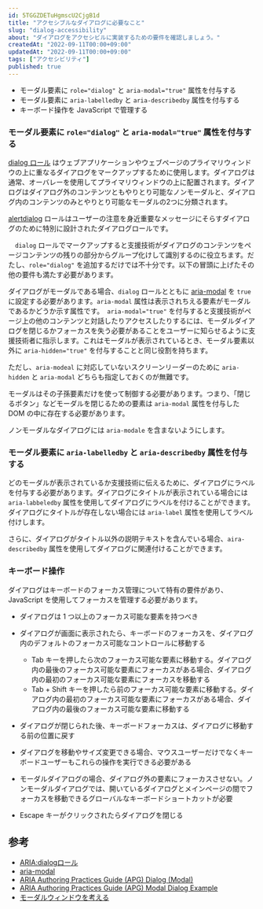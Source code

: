 ```yaml
---
id: 5TGGZDETuHgmscU2CjgB1d
title: "アクセシブルなダイアログに必要なこと"
slug: "dialog-accessibility"
about: "ダイアログをアクセシビルに実装するための要件を確認しましょう。"
createdAt: "2022-09-11T00:00+09:00"
updatedAt: "2022-09-11T00:00+09:00"
tags: ["アクセシビリティ"]
published: true
---
```

- モーダル要素に `role="dialog"` と `aria-modal="true"` 属性を付与する
- モーダル要素に `aria-labelledby` と `aria-describedby` 属性を付与する
- キーボード操作を JavaScript で管理する

### モーダル要素に `role="dialog"` と `aria-modal="true"` 属性を付与する

[dialog ロール](https://www.w3.org/TR/2009/WD-wai-aria-20091215/roles#dialog) はウェブアプリケーションやウェブページのプライマリウィンドウの上に重なるダイアログをマークアップするために使用します。ダイアログは通常、オーバレーを使用してプライマリウィンドウの上に配置されます。ダイアログはダイアログ外のコンテンツともやりとり可能なノンモーダルと、ダイアログ内のコンテンツのみとやりとり可能なモーダルの2つに分類されます。

[alertdialog](https://w3c.github.io/aria/#alertdialog) ロールはユーザーの注意を身近重要なメッセージにそらすダイアログのために特別に設計されたダイアログロールです。

　`dialog` ロールでマークアップすると支援技術がダイアログのコンテンツをページコンテンツの残りの部分からグループ化けして識別するのに役立ちます。だたし、`role="dialog"` を追加するだけでは不十分です。以下の冒頭に上げたその他の要件も満たす必要があります。

ダイアログがモーダルである場合、`dialog` ロールとともに [aria-modal](https://www.w3.org/WAI/ARIA/apg/patterns/dialogmodal/) を `true` に設定する必要があります。`aria-modal` 属性は表示されちえる要素がモーダルであるかどうか示す属性です。　`aria-modal="true"` を付与すると支援技術がページ上の他のコンテンツと対話したりアクセスしたりするには、モーダルダイアログを閉じるかフォーカスを失う必要があることをユーザーに知らせるように支援技術者に指示します。これはモーダルが表示されているとき、モーダル要素以外に `aria-hidden="true"` を付与することと同じ役割を持ちます。

ただし、`aria-modeal` に対応していないスクリーンリーダーのために `aria-hidden` と `aria-modal` どちらも指定しておくのが無難です。

モーダルはその子孫要素だけを使って制御する必要があります。つまり、「閉じるボタン」などモーダルを閉じるための要素は `aria-modal` 属性を付与した DOM の中に存在する必要があります。

ノンモーダルなダイアログには `aria-modale` を含まないようにします。

### モーダル要素に `aria-labelledby` と `aria-describedby` 属性を付与する

どのモーダルが表示されているか支援技術に伝えるために、ダイアログにラベルを付与する必要があります。ダイアログにタイトルが表示されている場合には `aria-labbeledby` 属性を使用してダイアログにラベルを付けることができます。ダイアログにタイトルが存在しない場合には `aria-label` 属性を使用してラベル付けします。

さらに、ダイアログがタイトル以外の説明テキストを含んでいる場合、`aira-describedby` 属性を使用してダイアログに関連付けることができます。

### キーボード操作

ダイアログはキーボードのフォーカス管理について特有の要件があり、JavaScript を使用してフォーカスを管理する必要があります。

- ダイアログは 1 つ以上のフォーカス可能な要素を持つべき
- ダイアログが画面に表示されたら、キーボードのフォーカスを、ダイアログ内のデフォルトのフォーカス可能なコントロールに移動する
  - Tab キーを押したら次のフォーカス可能な要素に移動する。ダイアログ内の最後のフォーカス可能な要素にフォーカスがある場合、ダイアログ内の最初のフォーカス可能な要素にフォーカスを移動する
  - Tab + Shift キーを押したら前のフォーカス可能な要素に移動する。ダイアログ内の最初のフォーカス可能な要素にフォーカスがある場合、ダイアログ内の最後のフォーカス可能な要素に移動する
- ダイアログが閉じられた後、キーボードフォーカスは、ダイアログに移動する前の位置に戻す
- ダイアログを移動やサイズ変更できる場合、マウスユーザーだけでなくキーボードユーザーもこれらの操作を実行できる必要がある
- モーダルダイアログの場合、ダイアログ外の要素にフォーカスさせない。ノンモーダルダイアログでは、開いているダイアログとメインページの間でフォーカスを移動できるグローバルなキーボードショートカットが必要

- Escape キーがクリックされたらダイアログを閉じる

## 参考

- [ARIA:dialogロール](https://developer.mozilla.org/ja/docs/Web/Accessibility/ARIA/Roles/dialog_role)
- [aria-modal](https://developer.mozilla.org/en-US/docs/Web/Accessibility/ARIA/Attributes/aria-modal)
- [ARIA Authoring Practices Guide (APG) Dialog (Modal)](https://www.w3.org/WAI/ARIA/apg/patterns/dialogmodal/)
- [ARIA Authoring Practices Guide (APG) Modal Dialog Example](https://www.w3.org/WAI/ARIA/apg/example-index/dialog-modal/dialog)
- [モーダルウィンドウを考える](https://accessible-usable.net/2015/07/entry_150706.html)

